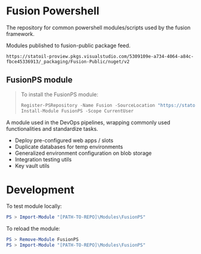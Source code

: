 # Fusion Powershell

The repository for common powershell modules/scripts used by the fusion framework.

Modules published to fusion-public package feed.

```
https://statoil-proview.pkgs.visualstudio.com/5309109e-a734-4064-a84c-fbce45336913/_packaging/Fusion-Public/nuget/v2
```

## FusionPS module

> To install the FusionPS module:
> ```powershell
> Register-PSRepository -Name Fusion -SourceLocation "https://statoil-proview.pkgs.visualstudio.com/ 5309109e-a734-4064-a84c-fbce45336913/_packaging/Fusion-Public/nuget/v2" -InstallationPolicy Trusted
> Install-Module FusionPS -Scope CurrentUser
> ```

A module used in the DevOps pipelines, wrapping commonly used functionalities and standardize tasks.

- Deploy pre-configured web apps / slots
- Duplicate databases for temp environments
- Generalized environment configuration on blob storage
- Integration testing utils
- Key vault utils


# Development

To test module locally:

```powershell
PS > Import-Module "[PATH-TO-REPO]\Modules\FusionPS"
```

To reload the module:
```powershell
PS > Remove-Module FusionPS
PS > Import-Module "[PATH-TO-REPO]\Modules\FusionPS"
```